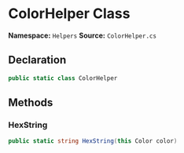 # ColorHelper Class

**Namespace:** `Helpers`
**Source:** `ColorHelper.cs`

## Declaration

```csharp
public static class ColorHelper
```

## Methods

### HexString

```csharp
public static string HexString(this Color color)
```


